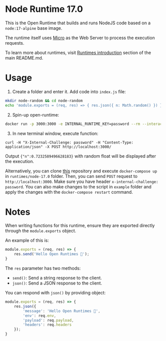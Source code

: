 # Node Runtime 17.0

This is the Open Runtime that builds and runs NodeJS code based on a `node:17-alpine` base image. 

The runtime itself uses [Micro](https://github.com/vercel/micro) as the Web Server to process the execution requests.

To learn more about runtimes, visit [Runtimes introduction](https://github.com/open-runtimes/open-runtimes#runtimes-introduction) section of the main README.md.

# Usage

1. Create a folder and enter it. Add code into `index.js` file:

```bash
mkdir node-random && cd node-random
echo 'module.exports = (req, res) => { res.json({ n: Math.random() }) }' > index.js
```

2. Spin-up open-runtime:

```bash
docker run -p 3000:3000 -e INTERNAL_RUNTIME_KEY=password --rm --interactive --tty --volume $PWD:/usr/deploy-code:ro open-runtimes/node:17.0 sh /usr/local/src/deploy.sh
```

3. In new terminal window, execute function:

```
curl -H "X-Internal-Challenge: password" -H "Content-Type: application/json" -X POST http://localhost:3000/
```

Output `{"n":0.7232589496628183}` with random float will be displayed after the execution.

Alternatively, you can clone [this](https://github.com/open-runtimes/open-runtimes) repository and execute `docker-compose up` in `runtimes/node-17.0` folder. Then, you can send `POST` request to `http://localhost:3000`. Make sure you have header `x-internal-challenge: password`. You can also make changes to the script in `example` folder and apply the changes with the `docker-compose restart` command.

# Notes

When writing functions for this runtime, ensure they are exported directly through the `module.exports` object.

An example of this is:

```js
module.exports = (req, res) => {
    res.send('Hello Open Runtimes 👋');
}
```

The `res` parameter has two methods:

- `send()`: Send a string response to the client.
- `json()`: Send a JSON response to the client.

You can respond with `json()` by providing object:

```js
module.exports = (req, res) => {
    res.json({
        'message': 'Hello Open Runtimes 👋',
        'env': req.env,
        'payload': req.payload,
        'headers': req.headers
    });
}
```
